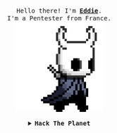 <p align="center">
  <br>
  <samp>
    Hello there! I'm <b><a rel="nofollow noopener noreferrer" target="_blank" href="http://fahdabida.com/">Eddie</a></b>.
    <br>I'm a Pentester from France.<br>

</samp>

  <img src="https://raw.githubusercontent.com/TanZng/TanZng/master/assets/hollor_knight3.gif" width="200"/>

</p>


<details align="center">

<summary> <b> <samp> Hack The Planet </samp></b></summary>
<samp>
 <b><h2 style="color: #fc6203">The best puzzles are not meant to be solved!</h2> </b>

<img src="https://raw.githubusercontent.com/TanZng/TanZng/master/assets/bonefire.gif" width="200"/>

<p align="center">
  <a rel="nofollow noopener noreferrer" target="_blank" href="https://fr.linkedin.com/in/fahd-abida-637016207">
  <img src="https://raw.githubusercontent.com/TanZng/TanZng/master/assets/linkedin.png" width="30px" alt="LinkedIn"></a>
  &nbsp; 
  &nbsp;
  <a rel="nofollow noopener noreferrer" target="_blank" href="https://www.youtube.com/channel/UCNFzmwHCejXRfkWfkEtqPbg">
  <img src="https://raw.githubusercontent.com/TanZng/TanZng/master/assets/youtube.png" width="30px" alt="YouTube"></a>
  &nbsp;
  &nbsp;
 <a rel="nofollow noopener noreferrer" target="_blank" href="https://www.facebook.com/z3rod4y/">
  <img src="https://raw.githubusercontent.com/TanZng/TanZng/master/assets/estus_flask.png" width="23px" alt="Secret"></a>
</p> 


</samp>
</details>
